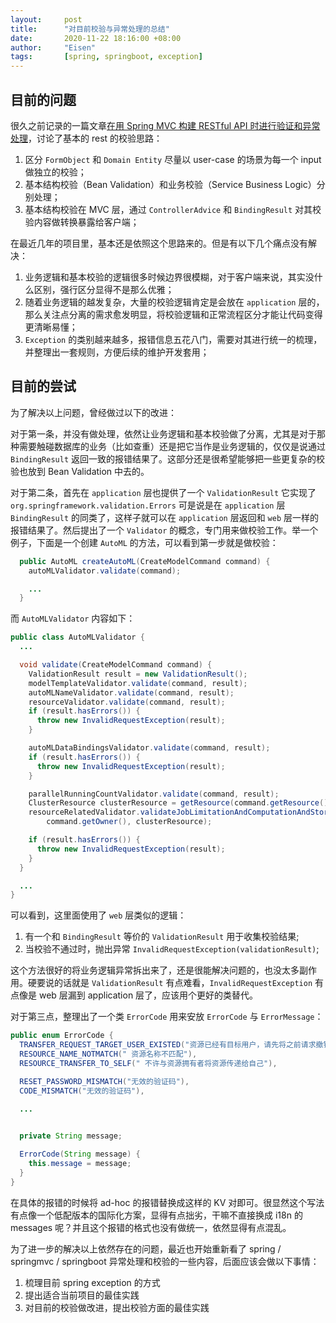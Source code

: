 ```yaml
---
layout:     post
title:      "对目前校验与异常处理的总结"
date:       2020-11-22 18:16:00 +08:00
author:     "Eisen"
tags:       [spring, springboot, exception]
---
```


## 目前的问题

很久之前记录的一篇文章[在用 Spring MVC 构建 RESTful API 时进行验证和异常处理](/spring-mvc-error-handler)，讨论了基本的 rest 的校验思路：

1. 区分 `FormObject` 和 `Domain Entity` 尽量以 user-case 的场景为每一个 input 做独立的校验；
2. 基本结构校验（Bean Validation）和业务校验（Service Business Logic）分别处理；
3. 基本结构校验在 MVC 层，通过 `ControllerAdvice` 和 `BindingResult` 对其校验内容做转换暴露给客户端；

在最近几年的项目里，基本还是依照这个思路来的。但是有以下几个痛点没有解决：

1. 业务逻辑和基本校验的逻辑很多时候边界很模糊，对于客户端来说，其实没什么区别，强行区分显得不是那么优雅；
2. 随着业务逻辑的越发复杂，大量的校验逻辑肯定是会放在 `application` 层的，那么关注点分离的需求愈发明显，将校验逻辑和正常流程区分才能让代码变得更清晰易懂；
3. `Exception` 的类别越来越多，报错信息五花八门，需要对其进行统一的梳理，并整理出一套规则，方便后续的维护开发套用；

## 目前的尝试

为了解决以上问题，曾经做过以下的改进：

对于第一条，并没有做处理，依然让业务逻辑和基本校验做了分离，尤其是对于那种需要触碰数据库的业务（比如查重）还是把它当作是业务逻辑的，仅仅是说通过 `BindingResult` 返回一致的报错结果了。这部分还是很希望能够把一些更复杂的校验也放到 Bean Validation 中去的。

对于第二条，首先在 `application` 层也提供了一个 `ValidationResult` 它实现了 `org.springframework.validation.Errors` 可是说是在 `application` 层 `BindingResult` 的同类了，这样子就可以在 `application` 层返回和 `web` 层一样的报错结果了。然后提出了一个 `Validator` 的概念，专门用来做校验工作。举一个例子，下面是一个创建 `AutoML` 的方法，可以看到第一步就是做校验：

```java
  public AutoML createAutoML(CreateModelCommand command) {
    autoMLValidator.validate(command);

    ...
  }
```

而 `AutoMLValidator` 内容如下：

```java
public class AutoMLValidator {
  ...

  void validate(CreateModelCommand command) {
    ValidationResult result = new ValidationResult();
    modelTemplateValidator.validate(command, result);
    autoMLNameValidator.validate(command, result);
    resourceValidator.validate(command, result);
    if (result.hasErrors()) {
      throw new InvalidRequestException(result);
    }

    autoMLDataBindingsValidator.validate(command, result);
    if (result.hasErrors()) {
      throw new InvalidRequestException(result);
    }

    parallelRunningCountValidator.validate(command, result);
    ClusterResource clusterResource = getResource(command.getResource());
    resourceRelatedValidator.validateJobLimitationAndComputationAndStorage(
        command.getOwner(), clusterResource);

    if (result.hasErrors()) {
      throw new InvalidRequestException(result);
    }
  }

  ...
}
```

可以看到，这里面使用了 `web` 层类似的逻辑：

1. 有一个和 `BindingResult` 等价的 `ValidationResult` 用于收集校验结果;
2. 当校验不通过时，抛出异常 `InvalidRequestException(validationResult)`;

这个方法很好的将业务逻辑异常拆出来了，还是很能解决问题的，也没太多副作用。硬要说的话就是 `ValidationResult` 有点难看，`InvalidRequestException` 有点像是 web 层漏到 application 层了，应该用个更好的类替代。

对于第三点，整理出了一个类 `ErrorCode` 用来安放 `ErrorCode` 与 `ErrorMessage`：

```java
public enum ErrorCode {
  TRANSFER_REQUEST_TARGET_USER_EXISTED("资源已经有目标用户，请先将之前请求撤销"),
  RESOURCE_NAME_NOTMATCH(" 资源名称不匹配"),
  RESOURCE_TRANSFER_TO_SELF(" 不许与资源拥有者将资源传递给自己"),

  RESET_PASSWORD_MISMATCH("无效的验证码"),
  CODE_MISMATCH("无效的验证码"),

  ...
  

  private String message;

  ErrorCode(String message) {
    this.message = message;
  }
}
```

在具体的报错的时候将 ad-hoc 的报错替换成这样的 KV 对即可。很显然这个写法有点像一个低配版本的国际化方案，显得有点拙劣，干嘛不直接换成 i18n 的 messages 呢？并且这个报错的格式也没有做统一，依然显得有点混乱。

为了进一步的解决以上依然存在的问题，最近也开始重新看了 spring / springmvc / springboot 异常处理和校验的一些内容，后面应该会做以下事情：

1. 梳理目前 spring exception 的方式
2. 提出适合当前项目的最佳实践
3. 对目前的校验做改进，提出校验方面的最佳实践
